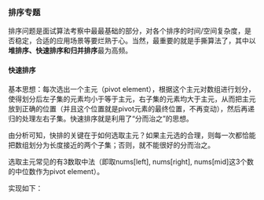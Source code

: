 ### 排序专题

排序问题是面试算法考察中最最基础的部分，对各个排序的时间/空间复杂度，是否稳定，合适的应用场景等要烂熟于心。当然，最重要的就是手撕算法了，其中以**堆排序、快速排序和归并排序**最为高频。

#### 快速排序

基本思想：每次选出一个主元（pivot element），根据这个主元对数组进行划分，使得划分后左子集的元素均小于等于主元，右子集的元素均大于主元，从而把主元放到正确的位置（并且这个位置就是pivot元素的最终位置，不再变动），然后再递归的处理左右子集。快速排序就是利用了“分而治之”的思想。

由分析可知，快排的关键在于如何选取主元？如果主元选的合理，则每一次都恰能把数组划分为长度接近的两个子集；否则，就不能很好的分而治之。

选取主元常见的有3数取中法（即取nums[left], nums[right], nums[mid]这3个数的中位数作为pivot element）。

实现如下：

